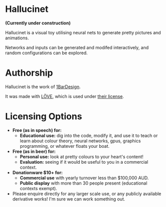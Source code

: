 # Hallucinet

**(Currently under construction)**

Hallucinet is a visual toy utilising neural nets to generate pretty pictures and animations.

Networks and inputs can be generated and modifed interactively, and random configurations can be explored.

# Authorship

Hallucinet is the work of [1BarDesign](http://1bardesign.com/).

It was made with [LÖVE](https://love2d.org/), which is used under [their license](https://bitbucket.org/rude/love/src/default/license.txt).

# Licensing Options

- **Free (as in speech) for:**
	- **Educational use:** dig into the code, modify it, and use it to teach or learn about colour theory, neural networks, gpus, graphics programming, or whatever floats your boat.
- **Free (as in beer) for:**
	- **Personal use:** look at pretty colours to your heart's content!
	- **Evaluation:** seeing if it would be useful to you in a commercial context.
- **Donationware $10+ for:**
	- **Commercial use** with yearly turnover less than $100,000 AUD.
	- **Public display** with more than 30 people present (educational contexts exempt).
- Please enquire directly for any larger scale use, or any publicly available derivative works! I'm sure we can work something out.